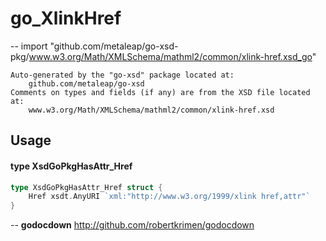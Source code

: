 # go_XlinkHref
--
    import "github.com/metaleap/go-xsd-pkg/www.w3.org/Math/XMLSchema/mathml2/common/xlink-href.xsd_go"

	Auto-generated by the "go-xsd" package located at:
		github.com/metaleap/go-xsd
	Comments on types and fields (if any) are from the XSD file located at:
		www.w3.org/Math/XMLSchema/mathml2/common/xlink-href.xsd

## Usage

#### type XsdGoPkgHasAttr_Href

```go
type XsdGoPkgHasAttr_Href struct {
	Href xsdt.AnyURI `xml:"http://www.w3.org/1999/xlink href,attr"`
}
```

--
**godocdown** http://github.com/robertkrimen/godocdown